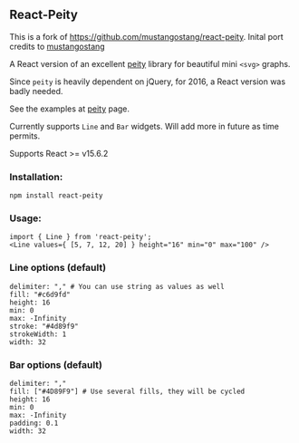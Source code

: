 ## React-Peity

This is a fork of https://github.com/mustangostang/react-peity. Inital port credits to [mustangostang](https://github.com/mustangostang)

A React version of an excellent [peity](https://github.com/benpickles/peity) library for beautiful mini `<svg>` graphs.

Since `peity` is heavily dependent on jQuery, for 2016, a React version was badly needed.

See the examples at [peity](http://benpickles.github.io/peity/) page.

Currently supports `Line` and `Bar` widgets. Will add more in future as time permits.

Supports React >= v15.6.2

### Installation:

`npm install react-peity`

### Usage:

```
import { Line } from 'react-peity';
<Line values={ [5, 7, 12, 20] } height="16" min="0" max="100" />
```

### Line options (default)

```
delimiter: "," # You can use string as values as well
fill: "#c6d9fd"
height: 16
min: 0
max: -Infinity
stroke: "#4d89f9"
strokeWidth: 1
width: 32
```

### Bar options (default)


```
delimiter: ","
fill: ["#4D89F9"] # Use several fills, they will be cycled
height: 16
min: 0
max: -Infinity
padding: 0.1
width: 32
```
